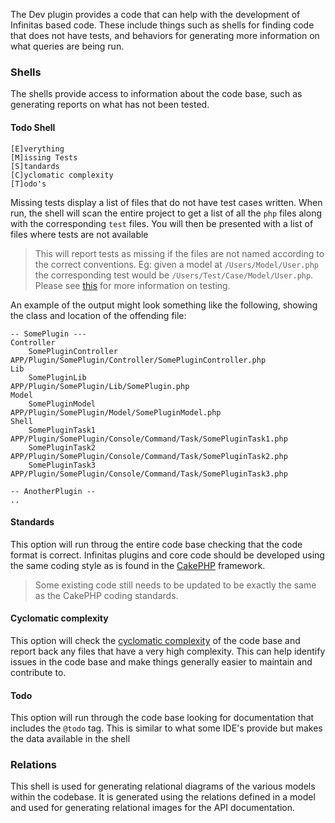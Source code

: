 The Dev plugin provides a code that can help with the development of Infinitas based code. These include things such as shells for finding code that does not have tests, and behaviors for generating more information on what queries are being run.

### Shells

The shells provide access to information about the code base, such as generating reports on what has not been tested.

#### Todo Shell

	[E]verything
	[M]issing Tests
	[S]tandards
	[C]yclomatic complexity
	[T]odo's

Missing tests display a list of files that do not have test cases written. When run, the shell will scan the entire project to get a list of all the `php` files along with the corresponding `test` files. You will then be presented with a list of files where tests are not available

> This will report tests as missing if the files are not named according to the correct conventions. Eg: given a model at `/Users/Model/User.php` the corresponding test would be `/Users/Test/Case/Model/User.php`. Please see [this](/infinitas\_docs/Dev/developer-testing) for more information on testing.

An example of the output might look something like the following, showing the class and location of the offending file:

	-- SomePlugin ---
	Controller
		SomePluginController        	APP/Plugin/SomePlugin/Controller/SomePluginController.php
	Lib
		SomePluginLib               	APP/Plugin/SomePlugin/Lib/SomePlugin.php
	Model
		SomePluginModel                 APP/Plugin/SomePlugin/Model/SomePluginModel.php
	Shell
		SomePluginTask1                 APP/Plugin/SomePlugin/Console/Command/Task/SomePluginTask1.php
		SomePluginTask2                 APP/Plugin/SomePlugin/Console/Command/Task/SomePluginTask2.php
		SomePluginTask3                 APP/Plugin/SomePlugin/Console/Command/Task/SomePluginTask3.php

	-- AnotherPlugin --
	..

#### Standards

This option will run throug the entire code base checking that the code format is correct. Infinitas plugins and core code should be developed using the same coding style as is found in the [CakePHP](http://book.cakephp.org/2.0/en/contributing/cakephp-coding-conventions.html) framework.

> Some existing code still needs to be updated to be exactly the same as the CakePHP coding standards.

#### Cyclomatic complexity

This option will check the [cyclomatic complexity](http://en.wikipedia.org/wiki/Cyclomatic_complexity) of the code base and report back any files that have a very high complexity. This can help identify issues in the code base and make things generally easier to maintain and contribute to.

#### Todo

This option will run through the code base looking for documentation that includes the `@todo` tag. This is similar to what some IDE's provide but makes the data available in the shell

### Relations

This shell is used for generating relational diagrams of the various models within the codebase. It is generated using the relations defined in a model and used for generating relational images for the API documentation.